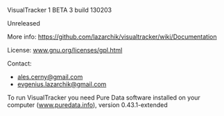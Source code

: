 VisualTracker 1 BETA 3 build 130203

Unreleased

More info: https://github.com/lazarchik/visualtracker/wiki/Documentation

License: www.gnu.org/licenses/gpl.html

Contact:

- ales.cerny@gmail.com
- evgenius.lazarchik@gmail.com

To run VisualTracker you need Pure Data software installed on your computer (www.puredata.info), version 0.43.1-extended


